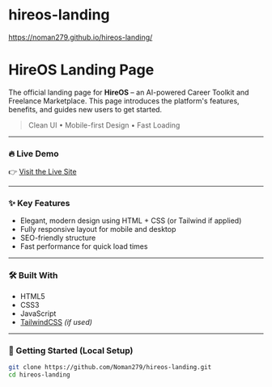 # hireos-landing
https://noman279.github.io/hireos-landing/
# HireOS Landing Page

The official landing page for **HireOS** – an AI-powered Career Toolkit and Freelance Marketplace. This page introduces the platform's features, benefits, and guides new users to get started.

> Clean UI • Mobile-first Design • Fast Loading

---

### 🔥 Live Demo

👉 [Visit the Live Site](https://noman279.github.io/hireos-landing/)

---

### ✨ Key Features

- Elegant, modern design using HTML + CSS (or Tailwind if applied)
- Fully responsive layout for mobile and desktop
- SEO-friendly structure
- Fast performance for quick load times

---

### 🛠️ Built With

- HTML5
- CSS3
- JavaScript
- [TailwindCSS](https://tailwindcss.com/) *(if used)*

---

### 🚀 Getting Started (Local Setup)

```bash
git clone https://github.com/Noman279/hireos-landing.git
cd hireos-landing
